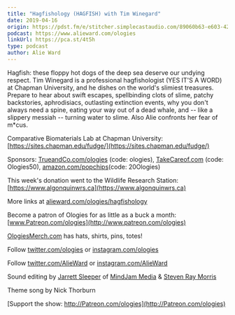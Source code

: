 ```yaml
---
title: "Hagfishology (HAGFISH) with Tim Winegard"
date: 2019-04-16
origin: https://pdst.fm/e/stitcher.simplecastaudio.com/89060b63-e603-4297-b6e8-5a654e50244e/episodes/fa416b19-ff15-4291-95b6-8e210f3aba73/audio/128/default.mp3?aid=rss_feed&awCollectionId=89060b63-e603-4297-b6e8-5a654e50244e&awEpisodeId=fa416b19-ff15-4291-95b6-8e210f3aba73&feed=FO6kxYGj
podcast: https://www.alieward.com/ologies
linkUrl: https://pca.st/4t5h
type: podcast
author: Alie Ward
---
```


Hagfish: these floppy hot dogs of the deep sea deserve our undying respect. Tim Winegard is a professional hagfishologist (YES IT'S A WORD) at Chapman University, and he dishes on the world's slimiest treasures. Prepare to hear about swift escapes, spellbinding clots of slime, patchy backstories, aphrodisiacs, outlasting extinction events, why you don't always need a spine, eating your way out of a dead whale, and -- like a slippery messiah -- turning water to slime. Also Alie confronts her fear of m\*cus.

Comparative Biomaterials Lab at Chapman University: [https://sites.chapman.edu/fudge/](https://sites.chapman.edu/fudge/)

Sponsors: [TrueandCo.com/ologies](http://TrueandCo.com/ologies) (code: ologies), [TakeCareof.com](http://TakeCareof.com) (code: Ologies50), [amazon.com/popchips](http://amazon.com/popchips)(code: 20Ologies)

This week's donation went to the Wildlife Research Station: [https://www.algonquinwrs.ca](https://www.algonquinwrs.ca)

More links at [alieward.com/ologies/hagfishology](http://alieward.com/ologies/hagfishology)

Become a patron of Ologies for as little as a buck a month: [www.Patreon.com/ologies](http://www.patreon.com/ologies)

[OlogiesMerch.com](http://ologiesmerch.com/) has hats, shirts, pins, totes!

Follow [twitter.com/ologies](http://twitter.com/ologies) or [instagram.com/ologies](http://instagram.com/ologies)

Follow [twitter.com/AlieWard](http://twitter.com/AlieWard) or [instagram.com/AlieWard](http://instagram.com/AlieWard)

Sound editing by [Jarrett Sleeper](http://instagram.com/Jarrett_Sleeper) of [MindJam Media](http://www.mindjammedia.com/) & [Steven Ray Morris](https://twitter.com/stevenRayMorris)

Theme song by Nick Thorburn

[Support the show: http://Patreon.com/ologies](http://Patreon.com/ologies)

